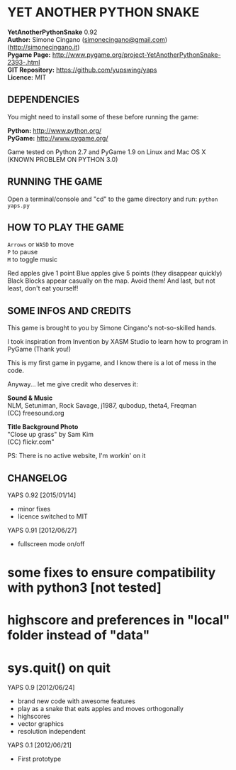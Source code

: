 
# YET ANOTHER PYTHON SNAKE

**YetAnotherPythonSnake** 0.92<br/>
**Author:** Simone Cingano (simonecingano@gmail.com) (http://simonecingano.it)<br/>
**Pygame Page:** http://www.pygame.org/project-YetAnotherPythonSnake-2393-.html<br/>
**GIT Repository:** https://github.com/yupswing/yaps<br/>
**Licence:** MIT


## DEPENDENCIES

You might need to install some of these before running the game:

  __Python:__     http://www.python.org/<br/>
  __PyGame:__     http://www.pygame.org/

Game tested on Python 2.7 and PyGame 1.9 on Linux and Mac OS X<br/>
(KNOWN PROBLEM ON PYTHON 3.0)



## RUNNING THE GAME

Open a terminal/console and "cd" to the game directory and run:
```python yaps.py```



## HOW TO PLAY THE GAME

```Arrows``` or ```WASD``` to move<br/>
```P``` to pause<br/>
```M``` to toggle music

Red apples give 1 point
Blue apples give 5 points (they disappear quickly)
Black Blocks appear casually on the map. Avoid them!
And last, but not least, don't eat yourself!


## SOME INFOS AND CREDITS

This game is brought to you by Simone Cingano's not-so-skilled hands.

I took inspiration from Invention by XASM Studio to learn how
to program in PyGame (Thank you!)

This is my first game in pygame, and I know there is a lot of mess
in the code.

Anyway... let me give credit who deserves it:

**Sound & Music**<br/>
NLM, Setuniman, Rock Savage, j1987, qubodup, theta4, Freqman <br/>
(CC) freesound.org

**Title Background Photo**<br/>
"Close up grass" by Sam Kim <br/>
(CC) flickr.com"

PS: There is no active website, I'm workin' on it

## CHANGELOG

YAPS 0.92 [2015/01/14]
+ minor fixes
+ licence switched to MIT

YAPS 0.91 [2012/06/27]
+ fullscreen mode on/off
# some fixes to ensure compatibility with python3 [not tested]
# highscore and preferences in "local" folder instead of "data"
# sys.quit() on quit

YAPS 0.9  [2012/06/24]
+ brand new code with awesome features
+ play as a snake that eats apples and moves orthogonally 
+ highscores
+ vector graphics
+ resolution independent

YAPS 0.1  [2012/06/21]
+ First prototype
